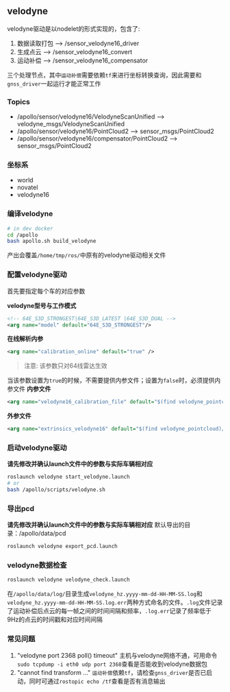 
## velodyne
velodyne驱动是以nodelet的形式实现的，包含了:

1. 数据读取打包 --> /sensor_velodyne16_driver
2. 生成点云 --> /sensor_velodyne16_convert
3. 运动补偿 --> /sensor_velodyne16_compensator

三个处理节点，其中`运动补偿`需要依赖`tf`来进行坐标转换查询，因此需要和`gnss_driver`一起运行才能正常工作

### Topics

* /apollo/sensor/velodyne16/VelodyneScanUnified --> velodyne_msgs/VelodyneScanUnified
* /apollo/sensor/velodyne16/PointCloud2 --> sensor_msgs/PointCloud2
* /apollo/sensor/velodyne16/compensator/PointCloud2 --> sensor_msgs/PointCloud2

### 坐标系

* world
* novatel
* velodyne16

### 编译velodyne

```bash
# in dev docker
cd /apollo
bash apollo.sh build_velodyne
```
产出会覆盖`/home/tmp/ros/`中原有的velodyne驱动相关文件

### 配置velodyne驱动

首先要指定每个车的对应参数

**velodyne型号与工作模式**
```xml
<!-- 64E_S3D_STRONGEST|64E_S3D_LATEST |64E_S3D_DUAL -->
<arg name="model" default="64E_S3D_STRONGEST"/>
```

**在线解析内参**
```xml
<arg name="calibration_online" default="true" />
```
> 注意: 该参数只对64线雷达生效

当该参数设置为`true`的时候，不需要提供内参文件；设置为`false`时，必须提供内参文件
**内参文件**
```xml
<arg name="velodyne16_calibration_file" default="$(find velodyne_pointcloud)/params/64E_S3_calibration_example.yaml"/>
```

**外参文件**
```xml
<arg name="extrinsics_velodyne16" default="$(find velodyne_pointcloud)/params/velodyne16_novatel_extrinsics_example.yaml"/>
```

### 启动velodyne驱动
**请先修改并确认launch文件中的参数与实际车辆相对应**
```bash
roslaunch velodyne start_velodyne.launch
# or
bash /apollo/scripts/velodyne.sh
```

### 导出pcd
**请先修改并确认launch文件中的参数与实际车辆相对应**
默认导出的目录：/apollo/data/pcd
```bash
roslaunch velodyne export_pcd.launch
```

### velodyne数据检查
```bash
roslaunch velodyne velodyne_check.launch
```
在`/apollo/data/log/`目录生成`velodyne_hz.yyyy-mm-dd-HH-MM-SS.log`和`velodyne_hz.yyyy-mm-dd-HH-MM-SS.log.err`两种方式命名的文件。`.log`文件记录了运动补偿后点云的每一帧之间的时间间隔和频率，`.log.err`记录了频率低于9Hz的点云的时间戳和对应时间间隔

### 常见问题
1. "velodyne port 2368 poll() timeout"
	主机与velodyne网络不通，可用命令`sudo tcpdump -i eth0 udp port 2368`查看是否能收到velodyne数据包
2. "cannot find transform ..."
	`运动补偿`依赖`tf`，请检查`gnss_driver`是否已启动，同时可通过`rostopic echo /tf`查看是否有消息输出

